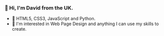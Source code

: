 ### 👋 Hi, I'm David from the UK.
- 🌱 HTML5, CSS3, JavaScript and Python.
- 👀 I'm interested in Web Page Design and anything I can use my skills to create.

<!--
**codbePlay/codbePlay** is a ✨ _special_ ✨ repository because its `README.md` (this file) appears on your GitHub profile.

Here are some ideas to get you started:

- 👋 Hi, I'm David from the UK, I'm starting out as a developer.
- 🌱 HTML5, CSS3, JavaScript and Python.
- 👯 
- 🤔 I’m looking for help with ...
- 💬 Ask me about ...
- 📫 How to reach me: ...
- 😄 Pronouns: ...
- ⚡ Fun fact: ...
-->

